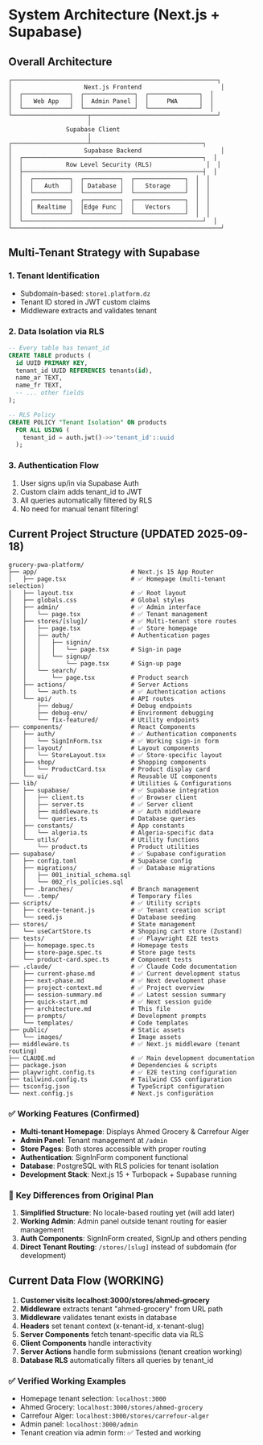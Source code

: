 # System Architecture (Next.js + Supabase)

## Overall Architecture

```
┌─────────────────────────────────────────────────────────┐
│                    Next.js Frontend                      │
│  ┌─────────────┐  ┌──────────────┐  ┌──────────────┐  │
│  │   Web App   │  │  Admin Panel │  │     PWA      │  │
│  └─────────────┘  └──────────────┘  └──────────────┘  │
└─────────────────────┬───────────────────────────────────┘
                      │
                Supabase Client
                      │
┌─────────────────────┴───────────────────────────────┐
│                    Supabase Backend                      │
│  ┌──────────────────────────────────────────────────┐  │
│  │            Row Level Security (RLS)               │  │
│  ├──────────────────────────────────────────────────┤  │
│  │  ┌──────────┐  ┌──────────┐  ┌──────────────┐  │  │
│  │  │   Auth   │  │ Database │  │   Storage    │  │  │
│  │  └──────────┘  └──────────┘  └──────────────┘  │  │
│  │  ┌──────────┐  ┌──────────┐  ┌──────────────┐  │  │
│  │  │ Realtime │  │Edge Func │  │   Vectors    │  │  │
│  │  └──────────┘  └──────────┘  └──────────────┘  │  │
│  └──────────────────────────────────────────────────┘  │
└──────────────────────────────────────────────────────────┘
```

## Multi-Tenant Strategy with Supabase

### 1. Tenant Identification
- Subdomain-based: `store1.platform.dz`
- Tenant ID stored in JWT custom claims
- Middleware extracts and validates tenant

### 2. Data Isolation via RLS
```sql
-- Every table has tenant_id
CREATE TABLE products (
  id UUID PRIMARY KEY,
  tenant_id UUID REFERENCES tenants(id),
  name_ar TEXT,
  name_fr TEXT,
  -- ... other fields
);

-- RLS Policy
CREATE POLICY "Tenant Isolation" ON products
  FOR ALL USING (
    tenant_id = auth.jwt()->>'tenant_id'::uuid
  );
```

### 3. Authentication Flow
1. User signs up/in via Supabase Auth
2. Custom claim adds tenant_id to JWT
3. All queries automatically filtered by RLS
4. No need for manual tenant filtering!

## Current Project Structure (UPDATED 2025-09-18)

```
grucery-pwa-platform/
├── app/                          # Next.js 15 App Router
│   ├── page.tsx                  # ✅ Homepage (multi-tenant selection)
│   ├── layout.tsx                # ✅ Root layout
│   ├── globals.css               # Global styles
│   ├── admin/                    # ✅ Admin interface
│   │   └── page.tsx              # ✅ Tenant management
│   ├── stores/[slug]/            # ✅ Multi-tenant store routes
│   │   ├── page.tsx              # ✅ Store homepage
│   │   ├── auth/                 # Authentication pages
│   │   │   ├── signin/
│   │   │   │   └── page.tsx      # Sign-in page
│   │   │   └── signup/
│   │   │       └── page.tsx      # Sign-up page
│   │   └── search/
│   │       └── page.tsx          # Product search
│   ├── actions/                  # Server Actions
│   │   └── auth.ts               # ✅ Authentication actions
│   └── api/                      # API routes
│       ├── debug/                # Debug endpoints
│       ├── debug-env/            # Environment debugging
│       └── fix-featured/         # Utility endpoints
├── components/                   # React Components
│   ├── auth/                     # ✅ Authentication components
│   │   └── SignInForm.tsx        # ✅ Working sign-in form
│   ├── layout/                   # Layout components
│   │   └── StoreLayout.tsx       # ✅ Store-specific layout
│   ├── shop/                     # Shopping components
│   │   └── ProductCard.tsx       # Product display card
│   └── ui/                       # Reusable UI components
├── lib/                          # Utilities & Configurations
│   ├── supabase/                 # ✅ Supabase integration
│   │   ├── client.ts             # ✅ Browser client
│   │   ├── server.ts             # ✅ Server client
│   │   ├── middleware.ts         # ✅ Auth middleware
│   │   └── queries.ts            # Database queries
│   ├── constants/                # App constants
│   │   └── algeria.ts            # Algeria-specific data
│   └── utils/                    # Utility functions
│       └── product.ts            # Product utilities
├── supabase/                     # ✅ Supabase configuration
│   ├── config.toml               # Supabase config
│   ├── migrations/               # ✅ Database migrations
│   │   ├── 001_initial_schema.sql
│   │   └── 002_rls_policies.sql
│   ├── .branches/                # Branch management
│   └── .temp/                    # Temporary files
├── scripts/                      # ✅ Utility scripts
│   ├── create-tenant.js          # ✅ Tenant creation script
│   └── seed.js                   # Database seeding
├── stores/                       # State management
│   └── useCartStore.ts           # Shopping cart store (Zustand)
├── tests/                        # ✅ Playwright E2E tests
│   ├── homepage.spec.ts          # Homepage tests
│   ├── store-page.spec.ts        # Store page tests
│   └── product-card.spec.ts      # Component tests
├── .claude/                      # ✅ Claude Code documentation
│   ├── current-phase.md          # ✅ Current development status
│   ├── next-phase.md             # ✅ Next development phase
│   ├── project-context.md        # ✅ Project overview
│   ├── session-summary.md        # ✅ Latest session summary
│   ├── quick-start.md            # ✅ Next session guide
│   ├── architecture.md           # This file
│   ├── prompts/                  # Development prompts
│   └── templates/                # Code templates
├── public/                       # Static assets
│   └── images/                   # Image assets
├── middleware.ts                 # ✅ Next.js middleware (tenant routing)
├── CLAUDE.md                     # ✅ Main development documentation
├── package.json                  # Dependencies & scripts
├── playwright.config.ts          # ✅ E2E testing configuration
├── tailwind.config.ts            # Tailwind CSS configuration
├── tsconfig.json                 # TypeScript configuration
└── next.config.js                # Next.js configuration
```

### ✅ **Working Features (Confirmed)**
- **Multi-tenant Homepage**: Displays Ahmed Grocery & Carrefour Alger
- **Admin Panel**: Tenant management at `/admin`
- **Store Pages**: Both stores accessible with proper routing
- **Authentication**: SignInForm component functional
- **Database**: PostgreSQL with RLS policies for tenant isolation
- **Development Stack**: Next.js 15 + Turbopack + Supabase running

### 🔄 **Key Differences from Original Plan**
1. **Simplified Structure**: No locale-based routing yet (will add later)
2. **Working Admin**: Admin panel outside tenant routing for easier management
3. **Auth Components**: SignInForm created, SignUp and others pending
4. **Direct Tenant Routing**: `/stores/[slug]` instead of subdomain (for development)

## Current Data Flow (WORKING)

1. **Customer visits localhost:3000/stores/ahmed-grocery**
2. **Middleware** extracts tenant "ahmed-grocery" from URL path
3. **Middleware** validates tenant exists in database
4. **Headers** set tenant context (x-tenant-id, x-tenant-slug)
5. **Server Components** fetch tenant-specific data via RLS
6. **Client Components** handle interactivity
7. **Server Actions** handle form submissions (tenant creation working)
8. **Database RLS** automatically filters all queries by tenant_id

### ✅ **Verified Working Examples**
- Homepage tenant selection: `localhost:3000`
- Ahmed Grocery: `localhost:3000/stores/ahmed-grocery`
- Carrefour Alger: `localhost:3000/stores/carrefour-alger`
- Admin panel: `localhost:3000/admin`
- Tenant creation via admin form: ✅ Tested and working